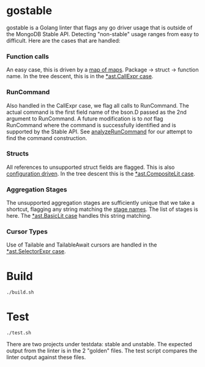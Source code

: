 # gostable

gostable is a Golang linter that flags any go driver usage that is outside of the MongoDB Stable API. Detecting "non-stable" usage ranges from easy to difficult. Here are the cases that are handled:

### Function calls
An easy case, this is driven by a [map of maps](https://github.com/fsnow/gostable/blob/0bd607bc7c09485dd59d03e7e50a4a9a00a030c0/common/analyzer.go#L30). Package -> struct -> function name. In the tree descent, this is in the [\*ast.CallExpr case](https://github.com/fsnow/gostable/blob/0bd607bc7c09485dd59d03e7e50a4a9a00a030c0/common/analyzer.go#L134).
### RunCommand
Also handled in the CallExpr case, we flag all calls to RunCommand. The actual command is the first field name of the bson.D passed as the 2nd argument to RunCommand. A future modification is to *not* flag RunCommand where the command is successfully identified and is supported by the Stable API. See [analyzeRunCommand](https://github.com/fsnow/gostable/blob/0bd607bc7c09485dd59d03e7e50a4a9a00a030c0/common/analyzer.go#L266) for our attempt to find the command construction.
### Structs
All references to unsupported struct fields are flagged. This is also [configuration driven](https://github.com/fsnow/gostable/blob/0bd607bc7c09485dd59d03e7e50a4a9a00a030c0/common/analyzer.go#L52). In the tree descent this is the [\*ast.CompositeLit case](https://github.com/fsnow/gostable/blob/0bd607bc7c09485dd59d03e7e50a4a9a00a030c0/common/analyzer.go#L158).
### Aggregation Stages
The unsupported aggregation stages are sufficiently unique that we take a shortcut, flagging any string matching the [stage names](https://github.com/fsnow/gostable/blob/0bd607bc7c09485dd59d03e7e50a4a9a00a030c0/common/analyzer.go#L68). The list of stages is here. The [\*ast.BasicLit case](https://github.com/fsnow/gostable/blob/0bd607bc7c09485dd59d03e7e50a4a9a00a030c0/common/analyzer.go#L123) handles this string matching.
### Cursor Types
Use of Tailable and TailableAwait cursors are handled in the [\*ast.SelectorExpr case](https://github.com/fsnow/gostable/blob/0bd607bc7c09485dd59d03e7e50a4a9a00a030c0/common/analyzer.go#L192).
# Build
```
./build.sh
```
# Test
```
./test.sh
```
There are two projects under testdata: stable and unstable. The expected output from the linter is in the 2 "golden" files. The test script compares the linter output against these files.
